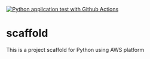 [![Python application test with Github Actions](https://github.com/alagandicaprio/scaffold/actions/workflows/main.yml/badge.svg)](https://github.com/alagandicaprio/scaffold/actions/workflows/main.yml)

# scaffold
This is a project scaffold for Python using AWS platform

